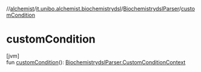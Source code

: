 //[alchemist](../../../index.md)/[it.unibo.alchemist.biochemistrydsl](../index.md)/[BiochemistrydslParser](index.md)/[customCondition](custom-condition.md)

# customCondition

[jvm]\
fun [customCondition](custom-condition.md)(): [BiochemistrydslParser.CustomConditionContext](-custom-condition-context/index.md)
